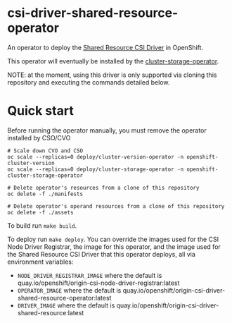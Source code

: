 # csi-driver-shared-resource-operator

An operator to deploy the [Shared Resource CSI Driver](https://github.com/openshift/csi-driver-shared-resource) in OpenShift.

This operator will eventually be installed by the [cluster-storage-operator](https://github.com/openshift/cluster-storage-operator).

NOTE:  at the moment, using this driver is only supported via cloning this repository and executing the commands detailed below.

# Quick start

Before running the operator manually, you must remove the operator installed by CSO/CVO

```shell
# Scale down CVO and CSO
oc scale --replicas=0 deploy/cluster-version-operator -n openshift-cluster-version
oc scale --replicas=0 deploy/cluster-storage-operator -n openshift-cluster-storage-operator

# Delete operator's resources from a clone of this repository
oc delete -f ./manifests

# Delete operator's operand resources from a clone of this repository
oc delete -f ./assets
```

To build run `make build`.

To deploy run `make deploy`.  You can override the images used for the CSI Node Driver Registrar, the image for this operator,
and the image used for the Shared Resource CSI Driver that this operator deploys, all via environment variables:
- `NODE_DRIVER_REGISTRAR_IMAGE` where the default is quay.io/openshift/origin-csi-node-driver-registrar:latest
- `OPERATOR_IMAGE` where the default is quay.io/openshift/origin-csi-driver-shared-resource-operator:latest
- `DRIVER_IMAGE`  where the default is quay.io/openshift/origin-csi-driver-shared-resource:latest

